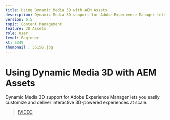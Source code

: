 ```yaml
---
title: Using Dynamic Media 3D with AEM Assets
description: Dynamic Media 3D support for Adobe Experience Manager lets you easily customize and deliver interactive 3D-powered experiences at scale
version: 6.5
topic: Content Management
feature: 3D Assets
role: User
level: Beginner
kt: 5349
thumbnail : 35156.jpg
---
```


# Using Dynamic Media 3D with AEM Assets

Dynamic Media 3D support for Adobe Experience Manager lets you easily customize and deliver interactive 3D-powered experiences at scale.

>[!VIDEO](https://video.tv.adobe.com/v/35156/?quality=12&learn=on)

